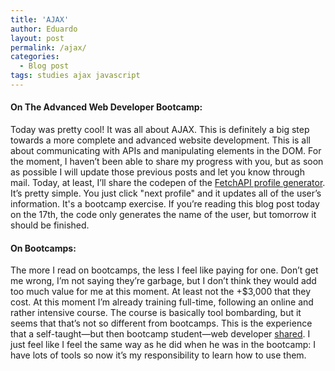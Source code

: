 ```yaml
---
title: 'AJAX'
author: Eduardo
layout: post
permalink: /ajax/
categories:
  - Blog post
tags: studies ajax javascript
---
```

#### On The Advanced Web Developer Bootcamp:
Today was pretty cool! It was all about AJAX. This is definitely a big step towards a more complete and advanced website development. This is all about communicating with APIs and manipulating elements in the DOM. For the moment, I haven’t been able to share my progress with you, but as soon as possible I will update those previous posts and let you know through mail. Today, at least, I’ll share the codepen of the [FetchAPI profile generator](https://codepen.io/eduardoltorres/pen/eQEyjr?editors=1010). It’s pretty simple. You just click "next profile" and it updates all of the user’s information. It's a bootcamp exercise. If you’re reading this blog post today on the 17th, the code only generates the name of the user, but tomorrow it should be finished.

#### On Bootcamps:
The more I read on bootcamps, the less I feel like paying for one. Don’t get me wrong, I’m not saying they’re garbage, but I don’t think they would add too much value for me at this moment. At least not the +$3,000 that they cost. At this moment I’m already training full-time, following an online and rather intensive course. The course is basically tool bombarding, but it seems that that’s not so different from bootcamps. This is the experience that a self-taught—but then bootcamp student—web developer [shared](https://medium.freecodecamp.org/how-i-landed-a-full-stack-developer-job-without-a-tech-degree-or-work-experience-6add97be2051). I just feel like I feel the same way as he did when he was in the bootcamp: I have lots of tools so now it’s my responsibility to learn how to use them.